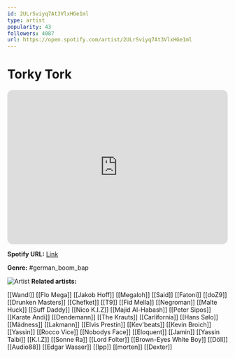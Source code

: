 ```yaml
---
id: 2ULrSviyq7At3VlxHGe1ml
type: artist
popularity: 43
followers: 4087
url: https://open.spotify.com/artist/2ULrSviyq7At3VlxHGe1ml
---
```

# Torky Tork

<iframe style="border-radius:12px" src="https://open.spotify.com/embed/artist/2ULrSviyq7At3VlxHGe1ml" width="100%" height="352" frameBorder="0" allowfullscreen="" allow="autoplay; clipboard-write; encrypted-media; fullscreen; picture-in-picture" loading="lazy"></iframe>

**Spotify URL:** [Link](https://open.spotify.com/artist/2ULrSviyq7At3VlxHGe1ml)

**Genre:**  #german_boom_bap

![Artist](https://i.scdn.co/image/ab6761610000e5eb7c3ba2a2098841dd8671ce88)
**Related artists:**

[[Wandl]]
[[Flo Mega]]
[[Jakob Hoff]]
[[Megaloh]]
[[Said]]
[[Fatoni]]
[[doZ9]]
[[Drunken Masters]]
[[Chefket]]
[[T9]]
[[Fid Mella]]
[[Negroman]]
[[Malte Huck]]
[[Suff Daddy]]
[[Nico K.I.Z]]
[[Majid Al-Habash]]
[[Peter Sipos]]
[[Karate Andi]]
[[Dendemann]]
[[The Krauts]]
[[Carlifornia]]
[[Hans Sølo]]
[[Mädness]]
[[Lakmann]]
[[Elvis Prestin]]
[[Kev'beats]]
[[Kevin Broich]]
[[Yassin]]
[[Rocco Vice]]
[[Nobodys Face]]
[[Eloquent]]
[[Jamin]]
[[Yassin Taibi]]
[[K.I.Z]]
[[Sonne Ra]]
[[Lord Folter]]
[[Brown-Eyes White Boy]]
[[Döll]]
[[Audio88]]
[[Edgar Wasser]]
[[Ipp]]
[[morten]]
[[Dexter]]
